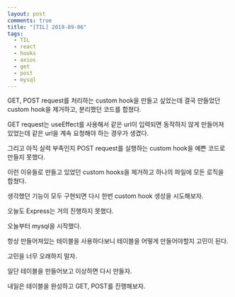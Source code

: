 ```yaml
---
layout: post
comments: true
title: "[TIL] 2019-09-06"
tags:
  - TIL
  - react
  - hooks
  - axios
  - get
  - post
  - mysql
---
```


GET, POST request를 처리하는 custom hook을 만들고 싶었는데 결국 만들었던 custom hook을 제거하고, 분리했던 코드를 합쳤다.

GET request는 useEffect를 사용해서 같은 url이 입력되면 동작하지 않게 만들어져 있었는데 같은 url을 계속 요청해야 하는 경우가 생겼다.

그리고 아직 실력 부족인지 POST request를 실행하는 custom hook을 예쁜 코드로 만들지 못했다.

이런 이유들로 만들고 있었던 custom hooks을 제거하고 하나의 파일에 모든 로직을 합쳤다.

생각했던 기능이 모두 구현되면 다시 한번 custom hook 생성을 시도해보자.

오늘도 Express는 거의 진행하지 못했다.

오늘부터 mysql을 시작했다.

항상 만들어져있는 테이블을 사용하다보니 테이블을 어떻게 만들어야할지 고민이 된다.

고민을 너무 오래하지 말자.

일단 테이블을 만들어보고 이상하면 다시 만들자.

내일은 테이블을 완성하고 GET, POST를 진행해보자.
